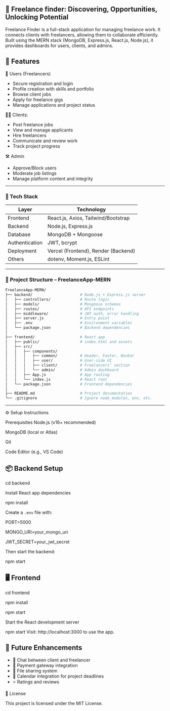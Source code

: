 
📅 Freelance finder: Discovering, Opportunities, Unlocking Potential
--------
Freelance Finder is a full-stack application for managing freelance work. It connects clients with freelancers, allowing them to collaborate efficiently. Built using the MERN stack (MongoDB, Express.js, React.js, Node.js), it provides dashboards for users, clients, and admins.

🚀 Features
-----
 👤 Users (Freelancers)
 
- Secure registration and login
- Profile creation with skills and portfolio
- Browse client jobs
- Apply for freelance gigs
- Manage applications and project status

🧑‍💼 Clients:

- Post freelance jobs
- View and manage applicants
- Hire freelancers
- Communicate and review work
- Track project progress

🛠️ Admin

- Approve/Block users
- Moderate job listings
- Manage platform content and integrity
------
### 🧱 Tech Stack

| Layer        | Technology                                 |
|-------------|---------------------------------------------|
| Frontend     | React.js, Axios, Tailwind/Bootstrap         |
| Backend      | Node.js, Express.js                         |
| Database     | MongoDB + Mongoose                          |
| Authentication | JWT, bcrypt                              |
| Deployment   | Vercel (Frontend), Render (Backend)         |
| Others       | dotenv, Moment.js, ESLint                   |

---

### 📂 Project Structure – FreelanceApp-MERN

```bash
FreelanceApp-MERN/
├── backend/                     # Node.js + Express.js server
│   ├── controllers/             # Route logic
│   ├── models/                  # Mongoose schemas
│   ├── routes/                  # API endpoints
│   ├── middleware/              # JWT auth, error handling
│   ├── server.js                # Entry point
│   ├── .env                     # Environment variables
│   └── package.json             # Backend dependencies
│
├── frontend/                    # React app
│   ├── public/                  # index.html and assets
│   ├── src/
│   │   ├── components/
│   │   │   ├── common/          # Header, Footer, Navbar
│   │   │   ├── user/            # User-side UI
│   │   │   ├── client/          # Freelancers’ section
│   │   │   └── admin/           # Admin dashboard
│   │   ├── App.js               # App routing
│   │   └── index.js             # React root
│   └── package.json             # Frontend dependencies
│
├── README.md                    # Project documentation
└── .gitignore                   # Ignore node_modules, env, etc.
```

---


⚙️ Setup Instructions

Prerequisites Node.js (v16+ recommended)

MongoDB (local or Atlas)

Git

Code Editor (e.g., VS Code)

📦 Backend Setup
-----
cd backend

Install React app dependencies

npm install

Create a `.env` file with:

PORT=5000

MONGO_URI=your_mongo_uri

JWT_SECRET=your_jwt_secret

Then start the backend:

npm start

 🖥️ Frontend
 ----
cd frontend

npm install

npm start

Start the React development server

npm start Visit: http://localhost:3000 to use the app.

🔮 Future Enhancements
----------
* 💬 Chat between client and freelancer
* 💸 Payment gateway integration
* 📎 File sharing system
* 📅 Calendar integration for project deadlines
* ⭐ Ratings and reviews

📜 License

This project is licensed under the MIT License.

